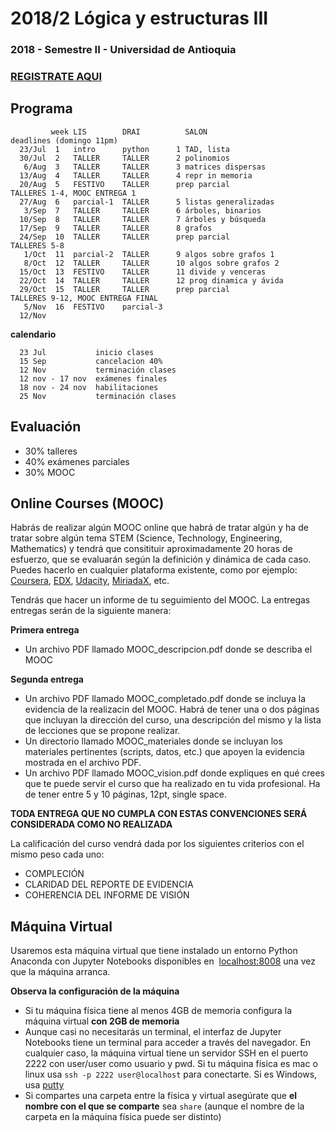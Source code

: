 # 2018/2 Lógica y estructuras III
### 2018 - Semestre II - Universidad de Antioquia

### [REGISTRATE AQUI](https://goo.gl/forms/Ek9gDLO2vLpXpLaf2)

## Programa
             week LIS        DRAI	       SALON                     deadlines (domingo 11pm)
      23/Jul  1   intro      python      1 TAD, lista	
      30/Jul  2   TALLER     TALLER	     2 polinomios 	
       6/Aug  3   TALLER     TALLER	     3 matrices dispersas 	
      13/Aug  4   TALLER     TALLER	     4 repr in memoria	
      20/Aug  5   FESTIVO    TALLER	     prep parcial              TALLERES 1-4, MOOC ENTREGA 1
      27/Aug  6   parcial-1  TALLER	     5 listas generalizadas	
       3/Sep  7   TALLER     TALLER	     6 árboles, binarios	
      10/Sep  8   TALLER     TALLER	     7 árboles y búsqueda	
      17/Sep  9   TALLER     TALLER	     8 grafos	
      24/Sep  10  TALLER     TALLER	     prep parcial              TALLERES 5-8
       1/Oct  11  parcial-2  TALLER	     9 algos sobre grafos 1	
       8/Oct  12  TALLER     TALLER	     10 algos sobre grafos 2	
      15/Oct  13  FESTIVO    TALLER	     11 divide y venceras	
      22/Oct  14  TALLER     TALLER	     12 prog dinamica y ávida	
      29/Oct  15  TALLER     TALLER	     prep parcial              TALLERES 9-12, MOOC ENTREGA FINAL
       5/Nov  16  FESTIVO    parcial-3		
      12/Nov					

**calendario**

      23 Jul           inicio clases
      15 Sep           cancelacion 40%
      12 Nov           terminación clases
      12 nov - 17 nov  exámenes finales
      18 nov - 24 nov  habilitaciones
      25 Nov           terminación clases
      
## Evaluación

- 30% talleres
- 40% exámenes parciales
- 30% MOOC

## Online Courses (MOOC)
Habrás de realizar algún MOOC online que habrá de tratar algún y ha de tratar sobre algún tema STEM (Science, Technology, Engineering, Mathematics) y tendrá que consitituir aproximadamente 20 horas de esfuerzo, que se evaluarán según la definición y dinámica de cada caso. Puedes hacerlo en cualquier plataforma existente, como por ejemplo: [Coursera](www.coursera.org), [EDX](www.edx.org), [Udacity](www.udacity.org), [MiriadaX](https://miriadax.net/), etc.

Tendrás que hacer un informe de tu seguimiento del MOOC. La entregas entregas serán de la siguiente manera:

**Primera entrega**
- Un archivo PDF llamado MOOC_descripcion.pdf donde se describa el MOOC

**Segunda entrega**
- Un archivo PDF llamado MOOC_completado.pdf donde se incluya la evidencia de la realizacin del MOOC. Habrá de tener una o dos páginas que incluyan la dirección del curso, una descripción del mismo y la lista de lecciones que se propone realizar.
- Un directorio llamado MOOC_materiales donde se incluyan los materiales pertinentes (scripts, datos, etc.) que apoyen la evidencia mostrada en el archivo PDF.
- Un archivo PDF llamado MOOC_vision.pdf donde expliques en qué crees que te puede servir el curso que ha realizado en tu vida profesional. Ha de tener entre 5 y 10 páginas, 12pt, single space.

**TODA ENTREGA QUE NO CUMPLA CON ESTAS CONVENCIONES SERÁ CONSIDERADA COMO NO REALIZADA**

La calificación del curso vendrá dada por los siguientes criterios con el mismo peso cada uno:

- COMPLECIÓN 
- CLARIDAD DEL REPORTE DE EVIDENCIA
- COHERENCIA DEL INFORME DE VISIÓN

## Máquina Virtual

Usaremos esta máquina virtual que tiene instalado un entorno Python Anaconda con Jupyter Notebooks disponibles en  [localhost:8008](http://localhost:8008) una vez que la máquina arranca.

**Observa la configuración de la máquina**

- Si tu máquina física tiene al menos 4GB de memoria configura la máquina virtual **con 2GB de memoria**
- Aunque casi no necesitarás un terminal, el interfaz de Jupyter Notebooks tiene un terminal para acceder a través del navegador. En cualquier caso, la máquina virtual tiene un servidor SSH en el puerto 2222 con user/user como usuario y pwd. Si tu máquina física es mac o linux usa `ssh -p 2222 user@localhost` para conectarte. Si es Windows, usa [putty](https://www.putty.org/)
- Si compartes una carpeta entre la física y virtual asegúrate que **el nombre con el que se comparte** sea `share` (aunque el nombre de la carpeta en la máquina física puede ser distinto)

